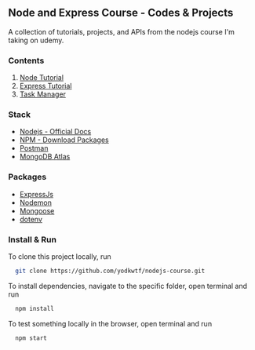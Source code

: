 ## Node and Express Course - Codes & Projects

A collection of tutorials, projects, and APIs from the nodejs course I'm taking on udemy.

### Contents

1. [Node Tutorial](/01-node-tutorial)
2. [Express Tutorial](/02-express-tutorial)
3. [Task Manager](/03-task-manager)

### Stack

- [Nodejs - Official Docs](https://nodejs.org/en/)
- [NPM - Download Packages](https://www.npmjs.com/)
- [Postman](https://www.postman.com/)
- [MongoDB Atlas](https://www.mongodb.com/cloud/atlas)

### Packages

- [ExpressJs](https://expressjs.com/)
- [Nodemon](https://nodemon.io/)
- [Mongoose](https://mongoosejs.com/)
- [dotenv](https://github.com/motdotla/dotenv#readme)

### Install & Run

To clone this project locally, run

```bash
  git clone https://github.com/yodkwtf/nodejs-course.git
```

To install dependencies, navigate to the specific folder, open terminal and run

```bash
  npm install
```

To test something locally in the browser, open terminal and run

```bash
  npm start
```
